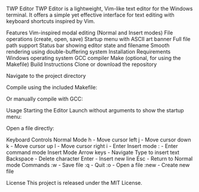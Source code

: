 TWP Editor
TWP Editor is a lightweight, Vim-like text editor for the Windows terminal. It offers a simple yet effective interface for text editing with keyboard shortcuts inspired by Vim.

Features
Vim-inspired modal editing (Normal and Insert modes)
File operations (create, open, save)
Startup menu with ASCII art banner
Full file path support
Status bar showing editor state and filename
Smooth rendering using double-buffering system
Installation
Requirements
Windows operating system
GCC compiler
Make (optional, for using the Makefile)
Build Instructions
Clone or download the repository

Navigate to the project directory

Compile using the included Makefile:

Or manually compile with GCC:

Usage
Starting the Editor
Launch without arguments to show the startup menu:

Open a file directly:

Keyboard Controls
Normal Mode
h - Move cursor left
j - Move cursor down
k - Move cursor up
l - Move cursor right
i - Enter Insert mode
: - Enter command mode
Insert Mode
Arrow keys - Navigate
Type to insert text
Backspace - Delete character
Enter - Insert new line
Esc - Return to Normal mode
Commands
:w - Save file
:q - Quit
:o - Open a file
:new - Create new file

License
This project is released under the MIT License.